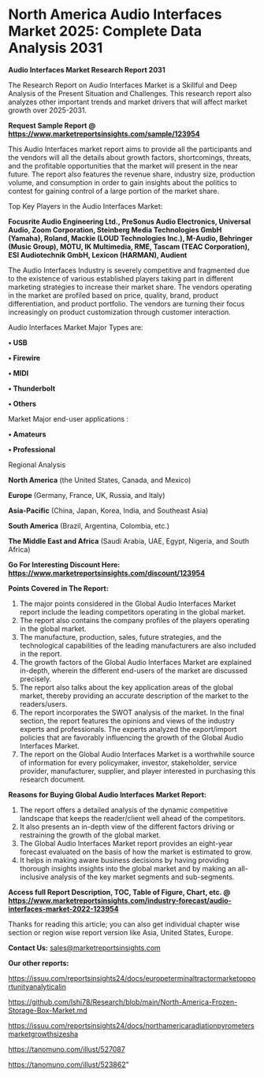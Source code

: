 # North America Audio Interfaces Market 2025: Complete Data Analysis 2031

<strong>Audio Interfaces Market Research Report 2031</strong>

The Research Report on Audio Interfaces Market is a Skillful and Deep Analysis of the Present Situation and Challenges. This research report also analyzes other important trends and market drivers that will affect market growth over 2025-2031.

<strong>Request Sample Report @ <a href=https://www.marketreportsinsights.com/sample/123954>https://www.marketreportsinsights.com/sample/123954</a></strong>

This Audio Interfaces market report aims to provide all the participants and the vendors will all the details about growth factors, shortcomings, threats, and the profitable opportunities that the market will present in the near future. The report also features the revenue share, industry size, production volume, and consumption in order to gain insights about the politics to contest for gaining control of a large portion of the market share.

Top Key Players in the Audio Interfaces Market:

<strong>Focusrite Audio Engineering Ltd., PreSonus Audio Electronics, Universal Audio, Zoom Corporation, Steinberg Media Technologies GmbH (Yamaha), Roland, Mackie (LOUD Technologies Inc.), M-Audio, Behringer (Music Group), MOTU, IK Multimedia, RME, Tascam (TEAC Corporation), ESI Audiotechnik GmbH, Lexicon (HARMAN), Audient</strong>

The Audio Interfaces Industry is severely competitive and fragmented due to the existence of various established players taking part in different marketing strategies to increase their market share. The vendors operating in the market are profiled based on price, quality, brand, product differentiation, and product portfolio. The vendors are turning their focus increasingly on product customization through customer interaction.

Audio Interfaces Market Major Types are:

<strong>• USB

• Firewire

• MIDI

• Thunderbolt

• Others</strong>

Market Major end-user applications :

<strong>• Amateurs

• Professional</strong>

Regional Analysis

</u><strong><b>North America</b></strong> (the United States, Canada, and Mexico)

<strong><b>Europe </b></strong>(Germany, France, UK, Russia, and Italy)

<strong><b>Asia-Pacific</b></strong> (China, Japan, Korea, India, and Southeast Asia)

<strong><b>South America</b></strong> (Brazil, Argentina, Colombia, etc.)

<strong><b>The Middle East and Africa</b></strong> (Saudi Arabia, UAE, Egypt, Nigeria, and South Africa)

<strong>Go For Interesting Discount Here: <a href=https://www.marketreportsinsights.com/discount/123954>https://www.marketreportsinsights.com/discount/123954</a></strong>

<strong>Points Covered in The Report:</strong>
<ol>
  <li>The major points considered in the Global Audio Interfaces Market report include the leading competitors operating in the global market.</li>
  <li>The report also contains the company profiles of the players operating in the global market.</li>
  <li>The manufacture, production, sales, future strategies, and the technological capabilities of the leading manufacturers are also included in the report.</li>
  <li>The growth factors of the Global Audio Interfaces Market are explained in-depth, wherein the different end-users of the market are discussed precisely.</li>
  <li>The report also talks about the key application areas of the global market, thereby providing an accurate description of the market to the readers/users.</li>
  <li>The report incorporates the SWOT analysis of the market. In the final section, the report features the opinions and views of the industry experts and professionals. The experts analyzed the export/import policies that are favorably influencing the growth of the Global Audio Interfaces Market.</li>
  <li>The report on the Global Audio Interfaces Market is a worthwhile source of information for every policymaker, investor, stakeholder, service provider, manufacturer, supplier, and player interested in purchasing this research document.</li>
</ol>
<strong>Reasons for Buying Global Audio Interfaces Market Report:</strong>

<ol>
  <li>The report offers a detailed analysis of the dynamic competitive landscape that keeps the reader/client well ahead of the competitors.</li>
  <li>It also presents an in-depth view of the different factors driving or restraining the growth of the global market.</li>
  <li>The Global Audio Interfaces Market report provides an eight-year forecast evaluated on the basis of how the market is estimated to grow.</li>
  <li>It helps in making aware business decisions by having providing thorough insights insights into the global market and by making an all-inclusive analysis of the key market segments and sub-segments.</li>
</ol>
<strong>Access full Report Description, TOC, Table of Figure, Chart, etc. @ <a href=https://www.marketreportsinsights.com/industry-forecast/audio-interfaces-market-2022-123954>https://www.marketreportsinsights.com/industry-forecast/audio-interfaces-market-2022-123954</a></strong>


Thanks for reading this article; you can also get individual chapter wise section or region wise report version like Asia, United States, Europe.

<strong>Contact Us:</strong>
sales@marketreportsinsights.com

<strong>Our other reports:</strong>

<a href=https://issuu.com/reportsinsights24/docs/europeterminaltractormarketopportunityanalyticalin>https://issuu.com/reportsinsights24/docs/europeterminaltractormarketopportunityanalyticalin</a>

<a href=https://github.com/Ishi78/Research/blob/main/North-America-Frozen-Storage-Box-Market.md>https://github.com/Ishi78/Research/blob/main/North-America-Frozen-Storage-Box-Market.md</a>

<a href=https://issuu.com/reportsinsights24/docs/northamericaradiationpyrometersmarketgrowthsizesha>https://issuu.com/reportsinsights24/docs/northamericaradiationpyrometersmarketgrowthsizesha</a>

<a href=https://tanomuno.com/illust/527087>https://tanomuno.com/illust/527087</a>

<a href=https://tanomuno.com/illust/523862>https://tanomuno.com/illust/523862</a>"
